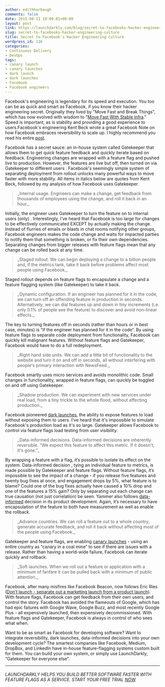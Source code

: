 ```yaml
---
author: edithharbaugh
comments: false
date: 2015-08-11 19:09:01+00:00
layout: post
link: https://launchdarkly.com/blog/secret-to-facebooks-hacker-engineering-culture/
slug: secret-to-facebooks-hacker-engineering-culture
title: Secret to Facebook's Hacker Engineering Culture
wordpress_id: 116
categories:
- Continuous Delivery
- DevOps
tags:
- canary launch
- canary launches
- dark launch
- dark launches
- Facebook
- Facebook engineers
---
```


Facebook's engineering is legendary for its speed and execution. You too can be as quick and smart as Facebook, if you know their hacker engineering secret. Originally they lived by "Move Fast and Break Things", which has now evolved with wisdom to "[Move Fast With Stable Infra](http://mashable.com/2014/04/30/facebooks-new-mantra-move-fast-with-stability/)." Speed is important, as is stability and providing a good experience to users.Facebook's engineering Kent Beck wrote a great Facebook Note on how Facebook embraces reversibility to scale up. I highly recommend you read his entire [post](https://www.facebook.com/notes/1000330413333156/).

Facebook has a secret sauce: an in-house system called Gatekeeper that allows them to get quick feature feedback and quickly iterate based on feedback. Engineering changes are wrapped with a feature flag and pushed live to production. However, the features are live but off, then turned on via Gatekeeper to different users . Facebook's seemingly simple system of separating deployment from rollout unlocks many powerful ways to move faster with more stability. All items in italics below are quotes from Kent Beck, followed by my analysis of how Facebook uses Gatekeeper.


<blockquote>_Internal usage. Engineers can make a change, get feedback from thousands of employees using the change, and roll it back in an hour._</blockquote>


Initially, the engineer uses Gatekeeper to turn the feature on to internal users (only) . Interestingly, I’ve heard that Facebook is too large for changes to be effectively communicated EXCEPT by actually making the change. Instead of flurries of emails or blasts in chat rooms notifying other groups, Facebook engineers makes the code change and waits for impacted parties to notify them that something is broken, or fix their own dependencies. Separating changes from bigger releases with feature flags mean that any change can be rolled back at any time.


<blockquote>_Staged rollout. We can begin deploying a change to a billion people and, if the metrics tank, take it back before problems affect most people using Facebook._</blockquote>


Staged rollout depends on feature flags to encapsulate a change and a feature flagging system (like Gatekeeper) to take it back.


<blockquote>_Dynamic configuration. If an engineer has planned for it in the code, we can turn off an offending feature in production in seconds. Alternatively, we can dial features up and down in tiny increments (i.e. only 0.1% of people see the feature) to discover and avoid non-linear effects._</blockquote>


The key to turning features off in seconds (rather than hours or in best case, minutes) is “if the engineer has planned for it in the code”. By using feature flags to separate code deployment from functionality, Facebook can quickly kill malignant features. Without feature flags and Gatekeeper, Facebook would have to do a full redeployment.


<blockquote>_Right hand side units. We can add a little bit of functionality to the website and turn it on and off in seconds, all without interfering with people's primary interaction with NewsFeed._</blockquote>


Facebook smartly uses micro services and avoids monolithic code. Small changes in functionality, wrapped in feature flags, can quickly be toggled on and off using Gatekeeper.


<blockquote>_Shadow production. We can experiment with new services under real load, from a tiny trickle to the whole flood, without affecting production._</blockquote>


Facebook pioneered [dark launches](https://www.facebook.com/notes/facebook-engineering/hammering-usernames/96390263919), the ability to expose features to load without exposing them to users. I've heard that it's impossible to simulate Facebook's production load as it's so large. Gatekeeper allows Facebook to control via feature flags load testing from user visibility.


<blockquote>_Data-informed decisions. Data-informed decisions are inherently reversible. "We expect this feature to affect this metric. If it doesn't, it's gone.”_</blockquote>


By wrapping a feature with a flag, it’s possible to isolate its effect on the system. Data-informed decision , tying an individual feature to metrics, is made possible by Gatekeeper and feature flags. Without feature flags, it’s impossible to see the impact of a change - if you release five features and twenty bug fixes at once, and engagement drops by 5%, what feature is to blame? Could one of the bug fixes actually have caused a 10% drop and one of the features a 15% gain? Only by separating out each change can true causation (not just correlation) be seen. Yammer also follows [data-informed](http://launchdarkly.com/blog/hypothesis-driven-development-yammer/) decision in its product development. Again, it’s necessary to have encapsulation of the feature to both have measurement as well as enable the rollback.


<blockquote>_Advance countries. We can roll a feature out to a whole country, generate accurate feedback, and roll it back without affecting most of the people using Facebook._</blockquote>


Gatekeeper and feature flags, are enabling [canary launches](http://launchdarkly.com/blog/canary-launches-how-and-why-canary-deployment-canary-release/) - using an entire country as “canary in a coal mine” to see if there are issues with a release. Rather than having a world-wide failure, Facebook can iterate quickly and rollback.


<blockquote>_Soft launches. When we roll out a feature or application with a minimum of fanfare it can be pulled back with a minimum of public attention._</blockquote>


Facebook, after many misfires like Facebook Beacon, now follows Eric Ries ([Don’t launch - separate out a marketing launch from a product launch](http://www.startuplessonslearned.com/2009/03/dont-launch.html)). With feature flags, Facebook can get feedback from their own users, and control the story. Facebook has avoided the flameouts of Google, which has had epic failures with Google Wave, Google Buzz, and most recently Google Plus - all expensively launched, then expensively decommissioned. With feature flags and Gatekeeper, Facebook is always in control of who sees what when.

Want to be as smart as Facebook for developing software? Want to integrate reversibility, dark launches, data-informed decisions into your own development cycle? The smartest companies like Facebook, Medium, DropBox, and LinkedIn have in-house feature-flagging systems custom built for them. You can build your own system, or simply use LaunchDarkly, “Gatekeeper for everyone else”.



* * *





###### _LAUNCHDARKLY HELPS YOU BUILD BETTER SOFTWARE FASTER WITH FEATURE FLAGS AS A SERVICE. START YOUR FREE TRIAL [NOW](https://app.launchdarkly.com/signup#/?utm_source=launchdarkly_blog&utm_medium=organic?utm_source=launchdarkly_blog&utm_medium=organic)._



